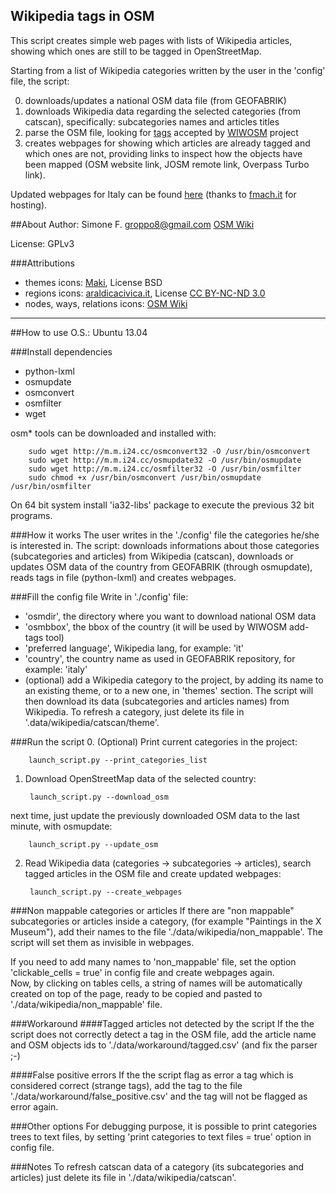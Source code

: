 Wikipedia tags in OSM
---------------------
This script creates simple web pages with lists of Wikipedia articles, showing which ones are still to be tagged in OpenStreetMap.

Starting from a list of Wikipedia categories written by the user in the 'config' file, the script:

0. downloads/updates a national OSM data file (from GEOFABRIK)
1. downloads Wikipedia data regarding the selected categories (from catscan), specifically: subcategories names and articles titles
2. parse the OSM file, looking for [tags](http://wiki.openstreetmap.org/wiki/Wikipedia) accepted by [WIWOSM](https://wiki.openstreetmap.org/wiki/WIWOSM) project
3. creates webpages for showing which articles are already tagged and which ones are not, providing links to inspect how the objects have been mapped (OSM website link, JOSM remote link, Overpass Turbo link).

Updated webpages for Italy can be found [here](http://geodati.fmach.it/gfoss_geodata/osm/wtosm/index.html) (thanks to [fmach.it](http://fmach.it) for hosting).

##About
Author: Simone F. <groppo8@gmail.com> [OSM Wiki](http://wiki.openstreetmap.org/wiki/User:Groppo/)

License: GPLv3

###Attributions
* themes icons: [Maki](https://github.com/mapbox/maki), License BSD
* regions icons: [araldicacivica.it](http://www.araldicacivica.it), License [CC BY-NC-ND 3.0](http://creativecommons.org/licenses/by-nc-nd/3.0/it/)
* nodes, ways, relations icons: [OSM Wiki](http://wiki.openstreetmap.org/)

---

##How to use
O.S.: Ubuntu 13.04

###Install dependencies
* python-lxml
* osmupdate
* osmconvert
* osmfilter
* wget

osm* tools can be downloaded and installed with:

        sudo wget http://m.m.i24.cc/osmconvert32 -O /usr/bin/osmconvert
        sudo wget http://m.m.i24.cc/osmupdate32 -O /usr/bin/osmupdate
        sudo wget http://m.m.i24.cc/osmfilter32 -O /usr/bin/osmfilter
        sudo chmod +x /usr/bin/osmconvert /usr/bin/osmupdate /usr/bin/osmfilter
    
On 64 bit system install 'ia32-libs' package to execute the previous 32 bit programs.

###How it works
The user writes in the './config' file the categories he/she is interested in.
The script: downloads informations about those categories (subcategories and articles) from Wikipedia (catscan), downloads or updates OSM data of the country from GEOFABRIK (through osmupdate), reads tags in file (python-lxml) and creates webpages.

###Fill the config file
Write in './config' file:

* 'osmdir', the directory where you want to download national OSM data
* 'osmbbox', the bbox of the country (it will be used by WIWOSM add-tags tool)
* 'preferred language', Wikipedia lang, for example: 'it'
* 'country', the country name as used in GEOFABRIK repository, for example: 'italy'
* (optional) add a Wikipedia category to the project, by adding its name to an existing theme, or to a new one, in 'themes' section. The script will then download its data (subcategories and articles names) from Wikipedia. To refresh a category, just delete its file in '.data/wikipedia/catscan/theme'.

###Run the script
0. (Optional) Print current categories in the project:

        launch_script.py --print_categories_list

1. Download OpenStreetMap data of the selected country:

        launch_script.py --download_osm
next time, just update the previously downloaded OSM data to the last minute, with osmupdate:

        launch_script.py --update_osm
    
2. Read Wikipedia data (categories -> subcategories -> articles), search tagged articles in the OSM file and create updated webpages:

        launch_script.py --create_webpages

###Non mappable categories or articles
If there are "non mappable" subcategories or articles inside a category, (for example "Paintings in the X Museum"), add their names to the file './data/wikipedia/non_mappable'. The script will set them as invisible in webpages.

If you need to add many names to 'non_mappable' file, set the option 'clickable_cells = true' in config file and create webpages again.<br>Now, by clicking on tables cells, a string of names will be automatically created on top of the page, ready to be copied and pasted to './data/wikipedia/non_mappable' file.

###Workaround
####Tagged articles not detected by the script
If the the script does not correctly detect a tag in the OSM file, add the article name and OSM objects ids to './data/workaround/tagged.csv' (and fix the parser ;-)

####False positive errors
If the the script flag as error a tag which is considered correct (strange tags), add the tag to the file './data/workaround/false_positive.csv' and the tag will not be flagged as error again.

###Other options
For debugging purpose, it is possible to print categories trees to text files, by setting 'print categories to text files = true' option in config file.

###Notes
To refresh catscan data of a category (its subcategories and articles) just delete its file in './data/wikipedia/catscan'.